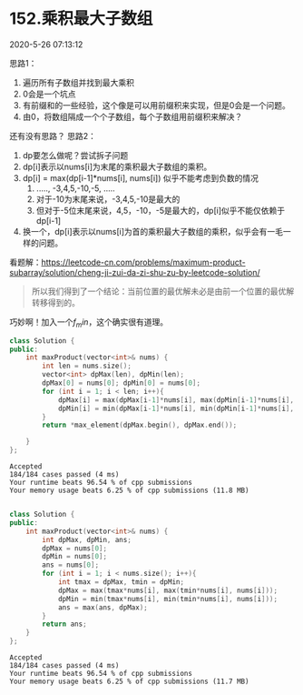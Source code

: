 # 152.乘积最大子数组

2020-5-26 07:13:12


思路1：
1. 遍历所有子数组并找到最大乘积
2. 0会是一个坑点
3. 有前缀和的一些经验，这个像是可以用前缀积来实现，但是0会是一个问题。
4. 由0，将数组隔成一个个子数组，每个子数组用前缀积来解决？

还有没有思路？
思路2：
1. dp要怎么做呢？尝试拆子问题
2. dp[i]表示以nums[i]为末尾的乘积最大子数组的乘积。
3. dp[i] = max(dp[i-1]*nums[i], nums[i]) 似乎不能考虑到负数的情况
   1. ....., -3,4,5,-10,-5, .....
   2. 对于-10为末尾来说，-3,4,5,-10是最大的
   3. 但对于-5位末尾来说，4,5，-10，-5是最大的，dp[i]似乎不能仅依赖于dp[i-1]
4. 换一个，dp[i]表示以nums[i]为首的乘积最大子数组的乘积，似乎会有一毛一样的问题。

看题解：https://leetcode-cn.com/problems/maximum-product-subarray/solution/cheng-ji-zui-da-zi-shu-zu-by-leetcode-solution/

> 所以我们得到了一个结论：当前位置的最优解未必是由前一个位置的最优解转移得到的。

巧妙啊！加入一个$f_min$，这个确实很有道理。


```cpp
class Solution {
public:
    int maxProduct(vector<int>& nums) {
        int len = nums.size();
        vector<int> dpMax(len), dpMin(len);
        dpMax[0] = nums[0]; dpMin[0] = nums[0];
        for (int i = 1; i < len; i++){
            dpMax[i] = max(dpMax[i-1]*nums[i], max(dpMin[i-1]*nums[i], nums[i]));
            dpMin[i] = min(dpMax[i-1]*nums[i], min(dpMin[i-1]*nums[i], nums[i]));
        }
        return *max_element(dpMax.begin(), dpMax.end());

    }
};
```

```
Accepted
184/184 cases passed (4 ms)
Your runtime beats 96.54 % of cpp submissions
Your memory usage beats 6.25 % of cpp submissions (11.8 MB)
```

```cpp

class Solution {
public:
    int maxProduct(vector<int>& nums) {
        int dpMax, dpMin, ans;
        dpMax = nums[0];
        dpMin = nums[0];
        ans = nums[0];
        for (int i = 1; i < nums.size(); i++){
            int tmax = dpMax, tmin = dpMin;
            dpMax = max(tmax*nums[i], max(tmin*nums[i], nums[i]));
            dpMin = min(tmax*nums[i], min(tmin*nums[i], nums[i]));
            ans = max(ans, dpMax);
        }
        return ans;
    }
};
```

```
Accepted
184/184 cases passed (4 ms)
Your runtime beats 96.54 % of cpp submissions
Your memory usage beats 6.25 % of cpp submissions (11.7 MB)
```